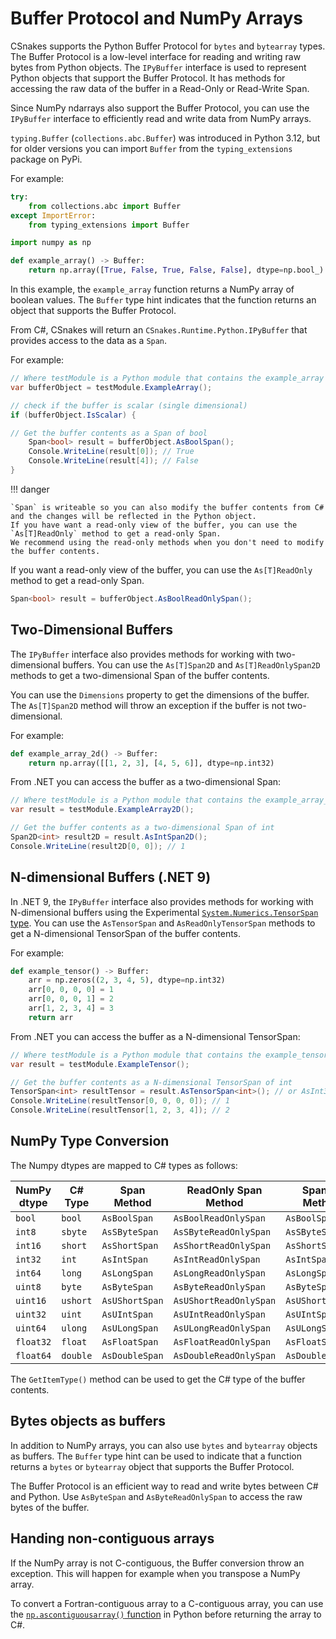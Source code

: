 # Buffer Protocol and NumPy Arrays

CSnakes supports the Python Buffer Protocol for `bytes` and `bytearray` types. The Buffer Protocol is a low-level interface for reading and writing raw bytes from Python objects.
The `IPyBuffer` interface is used to represent Python objects that support the Buffer Protocol. It has methods for accessing the raw data of the buffer in a Read-Only or Read-Write Span.

Since NumPy ndarrays also support the Buffer Protocol, you can use the `IPyBuffer` interface to efficiently read and write data from NumPy arrays.

`typing.Buffer` (`collections.abc.Buffer`) was introduced in Python 3.12, but for older versions you can import `Buffer` from the `typing_extensions` package on PyPi. 

For example:

```python
try:
    from collections.abc import Buffer
except ImportError:
    from typing_extensions import Buffer

import numpy as np

def example_array() -> Buffer:
    return np.array([True, False, True, False, False], dtype=np.bool_)
```

In this example, the `example_array` function returns a NumPy array of boolean values. The `Buffer` type hint indicates that the function returns an object that supports the Buffer Protocol.

From C#, CSnakes will return an `CSnakes.Runtime.Python.IPyBuffer` that provides access to the data as a `Span`.

For example:

```csharp
// Where testModule is a Python module that contains the example_array function
var bufferObject = testModule.ExampleArray();

// check if the buffer is scalar (single dimensional)
if (bufferObject.IsScalar) {

// Get the buffer contents as a Span of bool
	Span<bool> result = bufferObject.AsBoolSpan();
	Console.WriteLine(result[0]); // True
	Console.WriteLine(result[4]); // False
}
```

!!! danger

	`Span` is writeable so you can also modify the buffer contents from C# and the changes will be reflected in the Python object.
	If you have want a read-only view of the buffer, you can use the `As[T]ReadOnly` method to get a read-only Span.
	We recommend using the read-only methods when you don't need to modify the buffer contents.


If you want a read-only view of the buffer, you can use the `As[T]ReadOnly` method to get a read-only Span.

```csharp
Span<bool> result = bufferObject.AsBoolReadOnlySpan();
```

## Two-Dimensional Buffers

The `IPyBuffer` interface also provides methods for working with two-dimensional buffers. You can use the `As[T]Span2D` and `As[T]ReadOnlySpan2D` methods to get a two-dimensional Span of the buffer contents.

You can use the `Dimensions` property to get the dimensions of the buffer. The `As[T]Span2D` method will throw an exception if the buffer is not two-dimensional.

For example:

```python
def example_array_2d() -> Buffer:
	return np.array([[1, 2, 3], [4, 5, 6]], dtype=np.int32)
```

From .NET you can access the buffer as a two-dimensional Span:

```csharp
// Where testModule is a Python module that contains the example_array_2d function
var result = testModule.ExampleArray2D();

// Get the buffer contents as a two-dimensional Span of int
Span2D<int> result2D = result.AsIntSpan2D();
Console.WriteLine(result2D[0, 0]); // 1

```

## N-dimensional Buffers (.NET 9)

In .NET 9, the `IPyBuffer` interface also provides methods for working with N-dimensional buffers using the Experimental [`System.Numerics.TensorSpan` type](https://learn.microsoft.com/en-us/dotnet/api/system.numerics.tensors.tensorspan-1?view=net-8.0). You can use the `AsTensorSpan` and `AsReadOnlyTensorSpan` methods to get a N-dimensional TensorSpan of the buffer contents.

For example:

```python
def example_tensor() -> Buffer:
    arr = np.zeros((2, 3, 4, 5), dtype=np.int32)
    arr[0, 0, 0, 0] = 1
    arr[0, 0, 0, 1] = 2
    arr[1, 2, 3, 4] = 3
    return arr
```

From .NET you can access the buffer as a N-dimensional TensorSpan:

```csharp
// Where testModule is a Python module that contains the example_tensor function
var result = testModule.ExampleTensor();

// Get the buffer contents as a N-dimensional TensorSpan of int
TensorSpan<int> resultTensor = result.AsTensorSpan<int>(); // or AsInt32ReadOnlyTensorSpan
Console.WriteLine(resultTensor[0, 0, 0, 0]); // 1
Console.WriteLine(resultTensor[1, 2, 3, 4]); // 2
```

## NumPy Type Conversion

The Numpy dtypes are mapped to C# types as follows:

| NumPy dtype | C# Type | Span Method | ReadOnly Span Method | Span2D Method | ReadOnly Span2D Method |
|-------------|---------|-------------|----------------------|---------------|------------------------|
| `bool`      | `bool`  | `AsBoolSpan`| `AsBoolReadOnlySpan` | `AsBoolSpan2D`| `AsBoolReadOnlySpan2D` |
| `int8`      | `sbyte` | `AsSByteSpan`| `AsSByteReadOnlySpan` | `AsSByteSpan2D`| `AsSByteReadOnlySpan2D` |
| `int16`     | `short` | `AsShortSpan`| `AsShortReadOnlySpan` | `AsShortSpan2D`| `AsShortReadOnlySpan2D` |
| `int32`     | `int`   | `AsIntSpan`  | `AsIntReadOnlySpan`   | `AsIntSpan2D`  | `AsIntReadOnlySpan2D`   |
| `int64`     | `long`  | `AsLongSpan` | `AsLongReadOnlySpan`  | `AsLongSpan2D` | `AsLongReadOnlySpan2D`  |
| `uint8`     | `byte`  | `AsByteSpan` | `AsByteReadOnlySpan`  | `AsByteSpan2D` | `AsByteReadOnlySpan2D`  |
| `uint16`    | `ushort`| `AsUShortSpan`| `AsUShortReadOnlySpan`| `AsUShortSpan2D`| `AsUShortReadOnlySpan2D`|
| `uint32`    | `uint`  | `AsUIntSpan` | `AsUIntReadOnlySpan`  | `AsUIntSpan2D` | `AsUIntReadOnlySpan2D`  |
| `uint64`    | `ulong` | `AsULongSpan`| `AsULongReadOnlySpan` | `AsULongSpan2D`| `AsULongReadOnlySpan2D` |
| `float32`   | `float` | `AsFloatSpan`| `AsFloatReadOnlySpan` | `AsFloatSpan2D`| `AsFloatReadOnlySpan2D` |
| `float64`   | `double`| `AsDoubleSpan`| `AsDoubleReadOnlySpan`| `AsDoubleSpan2D`| `AsDoubleReadOnlySpan2D`|

The `GetItemType()` method can be used to get the C# type of the buffer contents. 

## Bytes objects as buffers

In addition to NumPy arrays, you can also use `bytes` and `bytearray` objects as buffers. The `Buffer` type hint can be used to indicate that a function returns a `bytes` or `bytearray` object that supports the Buffer Protocol.

The Buffer Protocol is an efficient way to read and write bytes between C# and Python. Use `AsByteSpan` and `AsByteReadOnlySpan` to access the raw bytes of the buffer.

## Handing non-contiguous arrays

If the NumPy array is not C-contiguous, the Buffer conversion throw an exception. This will happen for example when you transpose a NumPy array.

To convert a Fortran-contiguous array to a C-contiguous array, you can use the [`np.ascontiguousarray()` function](https://numpy.org/doc/stable/reference/generated/numpy.ascontiguousarray.html) in Python before returning the array to C#.
